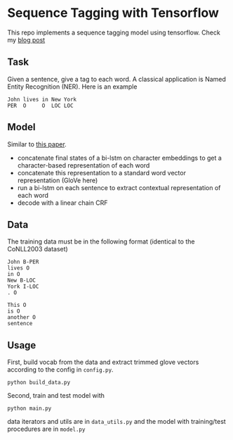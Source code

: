 # Sequence Tagging with Tensorflow

This repo implements a sequence tagging model using tensorflow.
Check my [blog post](https://guillaumegenthial.github.io/sequence-tagging-with-tensorflow.html)

## Task

Given a sentence, give a tag to each word. A classical application is Named Entity Recognition (NER). Here is an example

```
John lives in New York
PER  O     O  LOC LOC
```

## Model

Similar to [this paper](https://arxiv.org/pdf/1603.01354.pdf).

- concatenate final states of a bi-lstm on character embeddings to get a character-based representation of each word
- concatenate this representation to a standard word vector representation (GloVe here)
- run a bi-lstm on each sentence to extract contextual representation of each word
- decode with a linear chain CRF

## Data

The training data must be in the following format (identical to the CoNLL2003 dataset)

```
John B-PER
lives O
in O
New B-LOC
York I-LOC
. O

This O
is O
another O
sentence
```


## Usage

First, build vocab from the data and extract trimmed glove vectors according to the config in `config.py`.

```
python build_data.py
```

Second, train and test model with 

```
python main.py
```

data iterators and utils are in `data_utils.py` and the model with training/test procedures are in `model.py`


